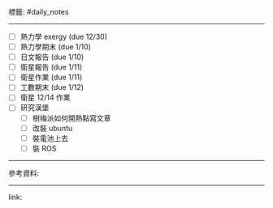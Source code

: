 標籤: #daily_notes 

---

- [ ] 熱力學 exergy (due 12/30)
- [ ] 熱力學期末 (due 1/10)
- [ ] 日文報告 (due 1/10)
- [ ] 衛星報告 (due 1/11)
- [ ] 衛星作業 (due 1/11)
- [ ] 工數期末 (due 1/12)
- [ ] 衛星 12/14 作業
- [ ] 研究漢堡
	- [ ] 樹梅派如何開熱點寫文章
	- [ ] 改裝 ubuntu
	- [ ] 裝電池上去
	- [ ] 裝 ROS

---

參考資料:



---

link:

